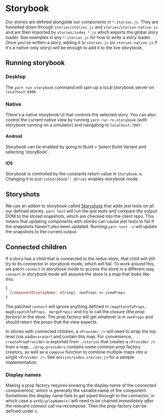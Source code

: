 # Storybook

Our stories are defined alongside our components in `*.stories.js`. They are funnelled down through `stories/stories.js` and `stories/stories-native.js` and are then imported by `stories/index.*.js` which exports the global story loader. See examples in any `*.stories.js` for how to write a story loader. Once you've written a story, adding it to `stories.js` (or `stories-native.js` if it's a native-only story) will be enough to add it to the live storybook.

## Running storybook

### Desktop
The `yarn run storybook` command will spin up a local storybook server on `localhost:6006`

### Native
There's a native storybook UI that controls the selected story. You can also control the current native view by running `yarn run rn-storybook` (with storybook running on a simulator) and navigating to `localhost:7007`.
#### Android
Storybook can be enabled by going to Build > Select Build Variant and selecting 'storyBook'.

#### iOS
Storybook is controlled by the constants return value in `Storybook.m`. Changing it to `@{@"isStorybook": @true}` enables storybook mode.

## Storyshots
We use an addon to storybook called [Storyshots][1] that adds jest tests on all our defined stories. `yarn test` will run the jest tests and compare the output DOM to the stored snapshots, which are checked into the client repo. This means that updating components with stories can cause jest tests to fail if the snapshots haven't also been updated. Running `yarn test -u` will update the snapshots to the current output.

## Connected children
If a story has a child that is connected to the redux store, that child will still try to its connector in storybook mode, which will fail. To work around this, we patch `connect` in storybook mode to access the store in a different way. `connect` in storybook mode will assume the store is a map that looks like this:

```js
{
  [componentDisplayName: string]: ownProps => viewProps
}
```

The patched `connect` will ignore anything defined in `(mapStateToProps, mapDispatchToProps, mergeProps)` and try to call the closure (the _prop factory_) in the store. The prop factory will get whatever is in `ownProps` and should return the props that the view expects.

In stories with connected children, a `<Provider />` will need to wrap the top level (via `addDecorator`) and contain this map. For convenience, `createPropProvider` is exported from `./stories` that creates a `<Provider />` from a map. `./prop-providers` contains some common prop factory creators, as well as a `compose` function to combine multiple maps into a single `<Provider />`. See `devices/index.stories.js` for a sample implementation.

### Display names
Making a prop factory requires knowing the display name of the connected component(s), which is generally the variable name of the component. Sometimes the display name fails to get piped through to the connector, in which case a `setDisplayName(n)` will need to be chained _immediately after_ the relevant connect call via recompose. Then the prop factory can be defined under `n`.

[1]: https://github.com/storybooks/storybook/tree/master/addons/storyshots
